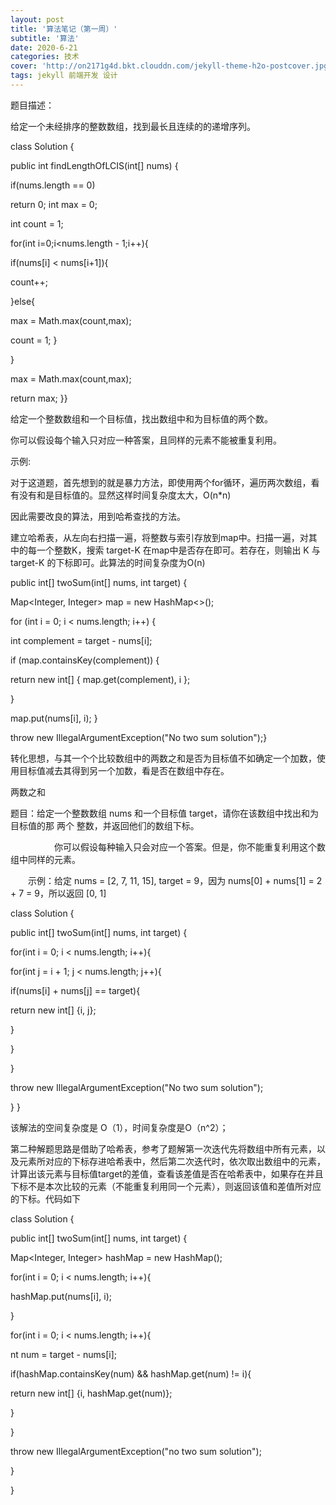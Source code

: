 ```yaml
---
layout: post
title: '算法笔记（第一周）'
subtitle: '算法'
date: 2020-6-21
categories: 技术
cover: 'http://on2171g4d.bkt.clouddn.com/jekyll-theme-h2o-postcover.jpg'
tags: jekyll 前端开发 设计
---
```

题目描述：

给定一个未经排序的整数数组，找到最长且连续的的递增序列。

class Solution {

public int findLengthOfLCIS(int[] nums) {

if(nums.length == 0)

return 0; int max = 0;

int count = 1;

for(int i=0;i<nums.length - 1;i++){

if(nums[i] < nums[i+1]){

count++;

}else{

max = Math.max(count,max);

count = 1; }

}

max = Math.max(count,max);

return max; }}








给定一个整数数组和一个目标值，找出数组中和为目标值的两个数。

你可以假设每个输入只对应一种答案，且同样的元素不能被重复利用。

示例:


对于这道题，首先想到的就是暴力方法，即使用两个for循环，遍历两次数组，看有没有和是目标值的。显然这样时间复杂度太大，O(n*n)

因此需要改良的算法，用到哈希查找的方法。

建立哈希表，从左向右扫描一遍，将整数与索引存放到map中。扫描一遍，对其中的每一个整数K，搜索 target-K 在map中是否存在即可。若存在，则输出 K 与 target-K 的下标即可。此算法的时间复杂度为O(n)

public int[] twoSum(int[] nums, int target) {   

Map<Integer, Integer> map = new HashMap<>();   

for (int i = 0; i < nums.length; i++) {       

int complement = target - nums[i];       

if (map.containsKey(complement)) {           

return new int[] { map.get(complement), i };       

}       

map.put(nums[i], i);    }   

throw new IllegalArgumentException("No two sum solution");}

转化思想，与其一个个比较数组中的两数之和是否为目标值不如确定一个加数，使用目标值减去其得到另一个加数，看是否在数组中存在。



两数之和

题目：给定一个整数数组 nums 和一个目标值 target，请你在该数组中找出和为目标值的那 两个 整数，并返回他们的数组下标。

　　　　　你可以假设每种输入只会对应一个答案。但是，你不能重复利用这个数组中同样的元素。

　　示例：给定 nums = [2, 7, 11, 15], target = 9，因为 nums[0] + nums[1] = 2 + 7 = 9，所以返回 [0, 1]

class Solution { 

public int[] twoSum(int[] nums, int target) {

for(int i = 0; i < nums.length; i++){

for(int j = i + 1; j < nums.length; j++){

if(nums[i] + nums[j] == target){

return new int[] {i, j};

}

 }

 }

 throw new IllegalArgumentException("No two sum solution");

 }  }

该解法的空间复杂度是 O（1），时间复杂度是O（n^2）；

第二种解题思路是借助了哈希表，参考了题解第一次迭代先将数组中所有元素，以及元素所对应的下标存进哈希表中，然后第二次迭代时，依次取出数组中的元素，计算出该元素与目标值target的差值，查看该差值是否在哈希表中，如果存在并且下标不是本次比较的元素（不能重复利用同一个元素），则返回该值和差值所对应的下标。代码如下

class Solution {

public int[] twoSum(int[] nums, int target) { 

Map<Integer, Integer> hashMap = new HashMap();

for(int i = 0; i < nums.length; i++){ 

hashMap.put(nums[i], i);

}

for(int i = 0; i < nums.length; i++){

nt num = target - nums[i]; 

if(hashMap.containsKey(num) && hashMap.get(num) != i){ 

return new int[] {i, hashMap.get(num)};

} 

} 

throw new IllegalArgumentException("no two sum solution");

}

}
